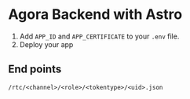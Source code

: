 # Agora Backend with Astro

1. Add `APP_ID` and `APP_CERTIFICATE` to your `.env` file.
2. Deploy your app

## End points
```
/rtc/<channel>/<role>/<tokentype>/<uid>.json
```

